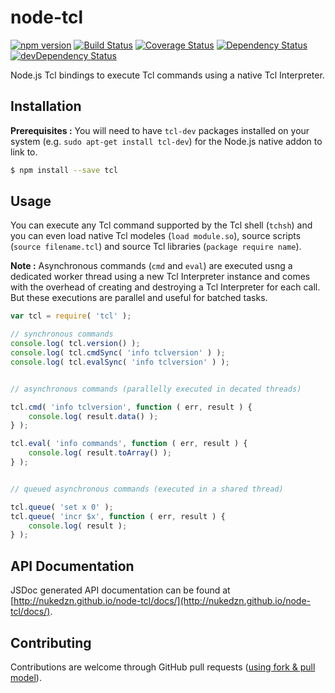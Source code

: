 node-tcl
========

[![npm version](https://img.shields.io/npm/v/tcl.svg)](https://www.npmjs.com/package/tcl)
[![Build Status](https://travis-ci.org/nukedzn/node-tcl.svg)](https://travis-ci.org/nukedzn/node-tcl)
[![Coverage Status](https://coveralls.io/repos/nukedzn/node-tcl/badge.svg)](https://coveralls.io/r/nukedzn/node-tcl)
[![Dependency Status](https://david-dm.org/nukedzn/node-tcl.svg)](https://david-dm.org/nukedzn/node-tcl)
[![devDependency Status](https://david-dm.org/nukedzn/node-tcl/dev-status.svg)](https://david-dm.org/nukedzn/node-tcl#info=devDependencies)

Node.js Tcl bindings to execute Tcl commands using a native Tcl Interpreter.


## Installation

**Prerequisites :** You will need to have ```tcl-dev``` packages installed on
your system (e.g. ```sudo apt-get install tcl-dev```) for the Node.js native addon
to link to.

```sh
$ npm install --save tcl
```


## Usage

You can execute any Tcl command supported by the Tcl shell (```tchsh```) and you
can even load native Tcl modeles (```load module.so```), source scripts
(```source filename.tcl```) and source Tcl libraries (```package require name```).

**Note :** Asynchronous commands (```cmd``` and ```eval```) are executed usng a
dedicated worker thread using a new Tcl Interpreter instance and comes with the
overhead of creating and destroying a Tcl Interpreter for each call. But these
executions are parallel and useful for batched tasks.


``` js
var tcl = require( 'tcl' );

// synchronous commands
console.log( tcl.version() );
console.log( tcl.cmdSync( 'info tclversion' ) );
console.log( tcl.evalSync( 'info tclversion' ) );


// asynchronous commands (parallelly executed in decated threads)

tcl.cmd( 'info tclversion', function ( err, result ) {
	console.log( result.data() );
} );

tcl.eval( 'info commands', function ( err, result ) {
	console.log( result.toArray() );
} );


// queued asynchronous commands (executed in a shared thread)

tcl.queue( 'set x 0' );
tcl.queue( 'incr $x', function ( err, result ) {
	console.log( result );
} );
```


## API Documentation

JSDoc generated API documentation can be found at [http://nukedzn.github.io/node-tcl/docs/](http://nukedzn.github.io/node-tcl/docs/).


## Contributing

Contributions are welcome through GitHub pull requests ([using fork & pull model](https://help.github.com/articles/using-pull-requests/#fork--pull)).

